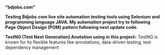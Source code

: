 **"bdjobs.com"**

**Testing Bdjobs.com live site automation testing tools using Selenium and programming language JAVA. My automation project try to following Page Object Design (POM) pattern following next update code.**

**TestNG (Test Next Generation) Anotation using in this project-** TestNG is known for its flexible features like annotations, data-driven testing, test dependency management
